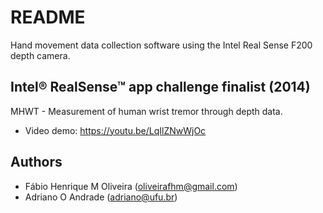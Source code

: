 # README #

Hand movement data collection software using the Intel Real Sense F200 depth camera.

## Intel® RealSense™ app challenge finalist (2014)
MHWT - Measurement of human wrist tremor through depth data.

* Video demo: https://youtu.be/LqIlZNwWjOc

## Authors
* Fábio Henrique M Oliveira (oliveirafhm@gmail.com)
* Adriano O Andrade (adriano@ufu.br)

